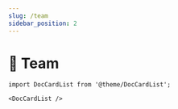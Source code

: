 ```yaml
---
slug: /team
sidebar_position: 2
---
```


# 👷 Team

```mdx-code-block
import DocCardList from '@theme/DocCardList';

<DocCardList />
```
